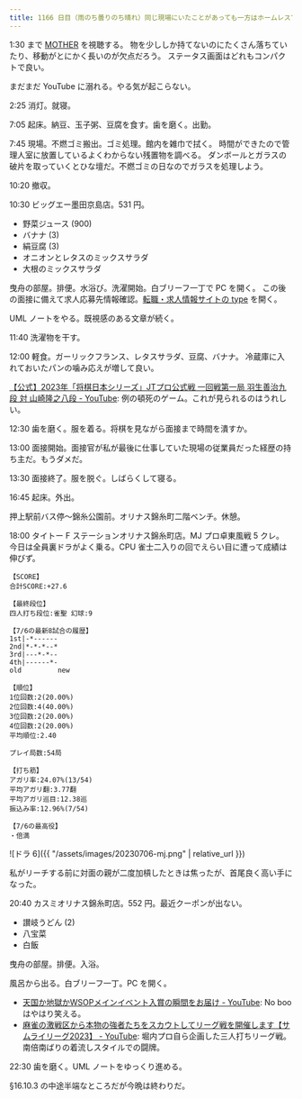 ```yaml
---
title: 1166 日目（雨のち曇りのち晴れ）同じ現場にいたことがあっても一方はホームレスで他方は社長
---
```


1:30 まで [MOTHER](https://www.youtube.com/playlist?list=PLolidDPmwWFSfjfQHbIssP6K1B9qmLBph) を視聴する。
物を少ししか持てないのにたくさん落ちていたり、移動がとにかく長いのが欠点だろう。
ステータス画面はどれもコンパクトで良い。

まだまだ YouTube に溺れる。やる気が起こらない。

2:25 消灯。就寝。

7:05 起床。納豆、玉子粥、豆腐を食す。歯を磨く。出勤。

7:45 現場。不燃ゴミ搬出。ゴミ処理。館内を雑巾で拭く。
時間ができたので管理人室に放置しているよくわからない残置物を調べる。
ダンボールとガラスの破片を取っていくとひな壇だ。不燃ゴミの日なのでガラスを処理しよう。

10:20 撤収。

10:30 ビッグエー墨田京島店。531 円。

* 野菜ジュース (900)
* バナナ (3)
* 絹豆腐 (3)
* オニオンとレタスのミックスサラダ
* 大根のミックスサラダ

曳舟の部屋。排便。水浴び。洗濯開始。白ブリーフ一丁で PC を開く。
この後の面接に備えて求人応募先情報確認。[転職・求人情報サイトの type](https://type.jp/) を開く。

UML ノートをやる。既視感のある文章が続く。

11:40 洗濯物を干す。

12:00 軽食。ガーリックフランス、レタスサラダ、豆腐、バナナ。
冷蔵庫に入れておいたパンの噛み応えが増して良い。

[【公式】2023年「将棋日本シリーズ」JTプロ公式戦 一回戦第一局 羽生善治九段 対 山崎隆之八段 - YouTube](https://www.youtube.com/watch?v=xBTrAxVHhMs):
例の頓死のゲーム。これが見られるのはうれしい。

12:30 歯を磨く。服を着る。将棋を見ながら面接まで時間を潰すか。

13:00 面接開始。面接官が私が最後に仕事していた現場の従業員だった経歴の持ち主だ。もうダメだ。

13:30 面接終了。服を脱ぐ。しばらくして寝る。

16:45 起床。外出。

押上駅前バス停～錦糸公園前。オリナス錦糸町二階ベンチ。休憩。

18:00 タイトー F ステーションオリナス錦糸町店。MJ プロ卓東風戦 5 クレ。
今日は全員裏ドラがよく乗る。CPU 雀士二入りの回でえらい目に遭って成績は伸びず。

```text
【SCORE】
合計SCORE:+27.6

【最終段位】
四人打ち段位:雀聖 幻球:9

【7/6の最新8試合の履歴】
1st|-*------
2nd|*-*-*--*
3rd|---*-*--
4th|------*-
old         new

【順位】
1位回数:2(20.00%)
2位回数:4(40.00%)
3位回数:2(20.00%)
4位回数:2(20.00%)
平均順位:2.40

プレイ局数:54局

【打ち筋】
アガリ率:24.07%(13/54)
平均アガリ翻:3.77翻
平均アガリ巡目:12.38巡
振込み率:12.96%(7/54)

【7/6の最高役】
・倍満
```

![ドラ 6]({{ "/assets/images/20230706-mj.png" | relative_url }})

私がリーチする前に対面の親が二度加槓したときは焦ったが、首尾良く高い手になった。

20:40 カスミオリナス錦糸町店。552 円。最近クーポンが出ない。

* 讃岐うどん (2)
* 八宝菜
* 白飯

曳舟の部屋。排便。入浴。

風呂から出る。白ブリーフ一丁。PC を開く。

* [天国か地獄かWSOPメインイベント入賞の瞬間をお届け - YouTube](https://www.youtube.com/watch?v=B8Z4-xUXBS8):
  No boo はやはり笑える。
* [麻雀の激戦区から本物の強者たちをスカウトしてリーグ戦を開催します【サムライリーグ2023】 - YouTube](https://www.youtube.com/watch?v=deV6RjmgfeA):
  堀内プロ自ら企画した三人打ちリーグ戦。南倍南ばりの着流しスタイルでの闘牌。

22:30 歯を磨く。UML ノートをゆっくり進める。

§16.10.3 の中途半端なところだが今晩は終わりだ。
